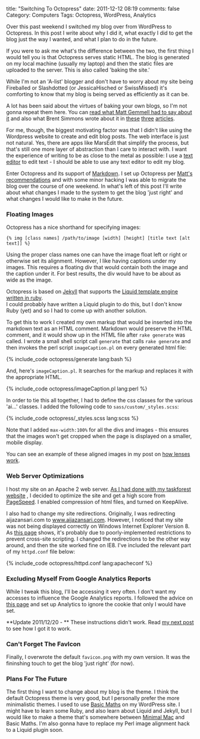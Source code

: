 title: "Switching To Octopress"
date: 2011-12-12 08:19
comments: false
Category: Computers
Tags: Octopress, WordPress, Analytics

Over this past weekend I switched my blog over from WordPress to
Octopress.  In this post I write about why I did it, what exactly I did
to get the blog just the way I wanted, and what I plan to do in the
future.

<!-- more -->

If you were to ask me what's the difference between the two,
the first thing I would tell you is that Octopress serves static HTML.
The blog is generated on my local machine (usually my laptop) and then
the static files are uploaded to the server.  This is also called
'baking the site.' 

While I'm not an 'A-list' blogger and don't have to worry about my site
being Fireballed or Slashdotted (or JessicaHisched or SwissMissed) it's
comforting to know that my blog is being served as efficiently as it can
be. 

A lot has been said about the virtues of baking your own blogs, so I'm
not gonna repeat them here.  You can 
[read what Matt Gemmell had to say about it](http://mattgemmell.com/2011/09/12/blogging-with-octopress/) and also 
what Brent Simmons wrote about it in 
[these](http://inessential.com/2009/01/30/new_publishing_system_tour_of_my_head)
[three](http://inessential.com/2011/03/16/a_plea_for_baked_weblogs)
[articles](http://inessential.com/2011/03/17/more_on_baked_blogs).

For me, though, the biggest motivating factor was that I didn't like
using the Wordpress website to create and edit blog posts.  The web
interface is just not natural.  Yes, there are apps like MarsEdit that
simplify the process, but that's still one more layer of abstraction
than I care to interact with.  I want the experience of writing to be as
close to the metal as possible: I use a [text editor](/2010/01/26/why-text-editors-matter)
to edit text - I should be able to use any text editor to edit my blog.  

Enter Octopress and its support of [Markdown](http://daringfireball.net/projects/markdown/).  I set up Octopress
per [Matt's recommendations](http://daringfireball.net/projects/markdown/) and with some minor hacking I was able
to migrate the blog over the course of one weekend.  In what's left of
this post I'll write about what changes I made to the system to get the
blog 'just right' and what changes I would like to make in the future.  

### Floating Images

Octopress has a nice shorthand for specifying images:

~~~~{.HTML}
{% img [class names] /path/to/image [width] [height] [title text [alt text]] %}
~~~~

Using the proper class names one can have the image float left or right
or otherwise set its alignment.  However, I like having captions under
my images.  This requires a floating div that would contain both the image
and the caption under it.  For best results, the div would have to be
about as wide as the image.  

Octopress is based on [Jekyll](http://jekyllrb.com) that supports the 
[Liquid template engine written in ruby](http://liquidmarkup.org/).  
I could probably have written a Liquid
plugin to do this, but I don't know Ruby (yet) and so I had to come up
with another solution.

To get this to work I created my own markup that would be inserted into
the markdown text as an HTML comment.  Markdown would preserve the HTML
comment, and it would show up in the HTML file after ```rake generate```
was called.  I wrote a small shell script call ```generate``` that calls ```rake generate``` and then invokes the perl script ```imageCaption.pl``` on every generated html file:

{% include_code octopress/generate lang:bash %} 

And, here's ```imageCaption.pl```.  It searches for the markup and
replaces it with the appropriate HTML.

{% include_code octopress/imageCaption.pl lang:perl %} 

In order to tie this all together, I had to define the css classes for
the various 'ai...' classes.  I added the following code to ```sass/custom/_styles.scss```:

{% include_code octopress/_styles.scss lang:scss %} 

Note that I added ```max-width:100%``` for all the divs and images -
this ensures that the images won't get cropped when the page is
displayed on a smaller, mobile display. 

You can see an example of these aligned images in my post on [how lenses work](/2010/01/23/how-camera-lenses-work/). 

### Web Server Optimizations

I host my site on an Apache 2 web server.  [As I had done with my taskforest website](/2010/04/10/google-now-considers-website-speed-in-its-ranking/#optimizing) ,
I decided to optimize the site and get a high score from 
[PageSpeed](http://code.google.com/speed/page-speed/).  I enabled
compression of html files, and turned on KeepAlive.  

I also had to change my site redirections.  Originally, I was
redirecting aijazansari.com to 
www.aijazansari.com.  However, I noticed
that my site was not being displayed correctly on Windows Internet
Explorer Version 8.  As [this page](https://github.com/imathis/octopress/issues/89) shows, 
it's probably due to
poorly-implemented restrictions to prevent cross-site scripting.  I
changed the redirections to be the other way around, and then the site
worked fine on IE8.  I've included the relevant part of my ```httpd.conf``` 
file below: 

{% include_code octopress/httpd.conf lang:apacheconf %}

### Excluding Myself From Google Analytics Reports

While I tweak this blog, I'll be accessing it very often.  I don't want
my accesses to influence the Google Analytics reports.  I followed the 
advice on [this page](http://www.instantfundas.com/2009/01/how-to-stop-google-analytics-from.html)
and set up Analytics to ignore the cookie that only I would have set. 

**Update 2011/12/20 - ** These instructions didn't work.  Read 
[my next post](/2011/12/20/excluding-yourself-from-google-analytics/) to see how I got it to work.

### Can't Forget The FavIcon

Finally, I overwrote the default ```favicon.png``` with my own version.
It was the fininshing touch to get the blog 'just right' (for now).

### Plans For The Future

The first thing I want to change about my blog is the theme.  I think
the default Octopress theme is very good, but I personally prefer the
more minimalistic themes.  I used to use [Basic Maths](http://basicmaths.subtraction.com/) on my WordPress
site.  I might have to learn some Ruby, and also learn about Liquid and
Jekyll, but I would like to make a theme that's somewhere between
[Minimal Mac](http://minimalmac.com/) and Basic Maths.  I'm also gonna
have to replace my Perl image alignment hack to a Liquid plugin soon.

